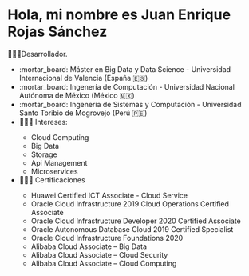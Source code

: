 <h1>Hola, mi nombre es Juan Enrique Rojas Sánchez</h1>
<p>🙋🏽‍♂️Desarrollador.</p>
<ul>
  <li>:mortar_board: Máster en Big Data y Data Science - Universidad Internacional de Valencia (España 🇪🇸)</li>
  <li>:mortar_board: Ingenería de Computación - Universidad Nacional Autónoma de México (México 🇲🇽)</li>
  <li>:mortar_board: Ingenería de Sistemas y Computación - Universidad Santo Toribio de Mogrovejo (Perú 🇵🇪)</li>
  <li>👨🏽‍💻 Intereses:</li>
      <ul>
        <li>Cloud Computing</li>
        <li>Big Data</li>
        <li>Storage</li>
        <li>Api Management</li>
        <li>Microservices</li>
      </ul>
  <li>👨🏽‍📝 Certificaciones </li>
      <ul>
        <li>Huawei Certified ICT Associate - Cloud Service</li>
        <li>Oracle Cloud Infrastructure 2019 Cloud Operations Certified Associate</li>
        <li>Oracle Cloud Infrastructure Developer 2020 Certified Associate</li>
        <li>Oracle Autonomous Database Cloud 2019 Certified Specialist</li>
        <li>Oracle Cloud Infrastructure Foundations 2020</li>
        <li>Alibaba Cloud Associate – Big Data</li>
        <li>Alibaba Cloud Associate – Cloud Security</li>
        <li>Alibaba Cloud Associate – Cloud Computing</li>
      </ul>

<!--
**enrique21/enrique21** is a ✨ _special_ ✨ repository because its `README.md` (this file) appears on your GitHub profile.

Here are some ideas to get you started:

- 🔭 I’m currently working on ...
- 🌱 I’m currently learning ...
- 👯 I’m looking to collaborate on ...
- 🤔 I’m looking for help with ...
- 💬 Ask me about ...
- 📫 How to reach me: ...
- 😄 Pronouns: ...
- ⚡ Fun fact: ...
-->
